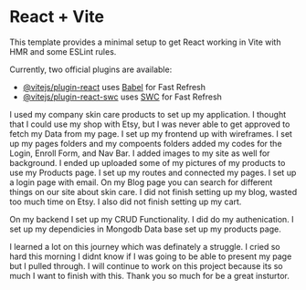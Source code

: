 # React + Vite

This template provides a minimal setup to get React working in Vite with HMR and some ESLint rules.

Currently, two official plugins are available:

- [@vitejs/plugin-react](https://github.com/vitejs/vite-plugin-react/blob/main/packages/plugin-react/README.md) uses [Babel](https://babeljs.io/) for Fast Refresh
- [@vitejs/plugin-react-swc](https://github.com/vitejs/vite-plugin-react-swc) uses [SWC](https://swc.rs/) for Fast Refresh

I used my company skin care products to set up my application. I thought that I could use my shop with Etsy, but I was never able to get approved to fetch my Data from my page. 
I set up my frontend up with wireframes. I set up my pages folders and my compoents folders added my codes for the Login, Enroll Form, and Nav Bar. I added images to my site as well for background. I ended up uploaded some of my pictures of my products to use my Products page.
I set up my routes and connected my pages. I set up a login page with email. On my Blog page you can search for different things on our site about skin care. I did not finish setting up my blog, wasted too much time on Etsy. I also did not finish setting up my cart.

On my backend I set up my CRUD Functionality. I did do my authenication. I set up my dependicies in Mongodb Data base set up my products page. 

I learned a lot on this journey which was definately a struggle. I cried so hard this morning I didnt know if I was going to be able to present my page but I pulled through. I will continue to work on this project because its so much I want to finish with this. Thank you so much for be a great insturtor. 